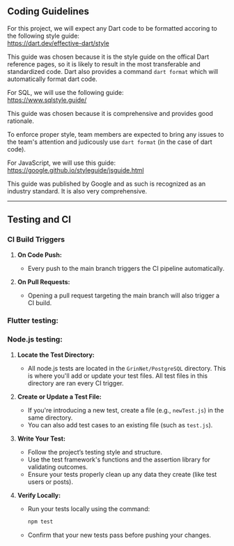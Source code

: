 ## Coding Guidelines

For this project, we will expect any Dart code to be formatted accoring to the following style guide: \
https://dart.dev/effective-dart/style

This guide was chosen because it is the style guide on the offical Dart reference pages, so it is likely to result in the most transferable and standardized code. Dart also provides a command
```dart format``` which will automatically format dart code. 

For SQL, we will use the following guide: \
https://www.sqlstyle.guide/

This guide was chosen because it is comprehensive and provides good rationale.

To enforce proper style, team members are expected to bring any issues to the team's attention and judicously use ```dart format``` (in the case of dart code).

For JavaScript, we will use this guide: \
https://google.github.io/styleguide/jsguide.html

This guide was published by Google and as such is recognized as an industry standard. It is also very comprehensive.

---

## Testing and CI

### CI Build Triggers

1. **On Code Push:**
   - Every push to the main branch triggers the CI pipeline automatically.

2. **On Pull Requests:**
   - Opening a pull request targeting the main branch will also trigger a CI build.

### Flutter testing:

### Node.js testing:

1. **Locate the Test Directory:**
   - All node.js tests are located in the `GrinNet/PostgreSQL` directory. This is where you'll add or update your test files. All test files in this directory are ran every CI trigger.

2. **Create or Update a Test File:**
   - If you're introducing a new test, create a file (e.g., `newTest.js`) in the same directory.
   - You can also add test cases to an existing file (such as `test.js`).

3. **Write Your Test:**
   - Follow the project’s testing style and structure.
   - Use the test framework's functions and the assertion library for validating outcomes.
   - Ensure your tests properly clean up any data they create (like test users or posts).

4. **Verify Locally:**
   - Run your tests locally using the command:
     ```bash
     npm test
     ```
   - Confirm that your new tests pass before pushing your changes.


<!-- In the Developer Guidelines section of your Repository, document what a developer needs to know about testing and CI, including:

How to add a new test to the code base.
Which tests will be executed in a CI build.
Which development actions trigger a CI build. -->
